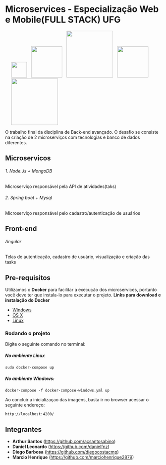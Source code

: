 # Microservices - Especialização Web e Mobile(FULL STACK) UFG 
<div style="margin-left:10px">
<img src="https://upload.wikimedia.org/wikipedia/commons/thumb/c/cf/Angular_full_color_logo.svg/250px-Angular_full_color_logo.svg.png" width="50" style="margin-left:10px"/>
<img src="http://www.totalvoice.com.br/blog/wp-content/uploads/2018/06/TotalVoice_node-js_-e1530196551698-770x385.jpg" width="100" style="margin-left:10px"/>
<img src="https://static.imasters.com.br/wp-content/uploads/2017/09/mongodb-logo-rgb-j6w271g1xn-768x203.jpg" width="150" style="margin-left:10px"/>
<img src="https://cdn-images-1.medium.com/max/1600/1*GqY4jk1KA_cXWBRINu4BEQ.png" width="100" style="margin-left:10px"/>
<img src="https://miro.medium.com/max/1074/1*cFEH7PQEJo7C9iRlGukWkg.png" width="150" style="margin-left:10px"/>
</div>

O trabalho final da disciplina de Back-end avançado.
O desafio se consiste na criação de 2 microserviços com tecnologias e banco de dados diferentes.

## Microservicos
###### 1. Node.Js + MongoDB
Microserviço responsável pela API de atividades(taks) 

###### 2. Spring boot + Mysql
Microserviço responsável pelo cadastro/autenticação de usuários

## Front-end
###### Angular
Telas de autenticação, cadastro de usuário, visualização e criação das tasks

## Pre-requisitos
Utilizamos o **Docker** para facilitar a execução dos microservices, portanto você deve ter que instala-lo para executar o projeto.
**Links para download e instalação do Docker**

* [Windows](https://docs.docker.com/windows/started)
* [OS X](https://docs.docker.com/mac/started/)
* [Linux](https://docs.docker.com/linux/started/)

### Rodando o projeto
Digite o seguinte comando no terminal:
##### No ambiente Linux
`sudo docker-compose up`

##### No ambiente Windows:
`docker-compose -f docker-compose-windows.yml up`

Ao concluir a inicializaçao das imagens, basta ir no browser acessar o seguinte endereço:
```shell
http://localhost:4200/
```



## Integrantes
* **Arthur Santos**  (https://github.com/acsantosabino)
* **Daniel Leonardo**  (https://github.com/danielfnz)
*  **Diego Barbosa**  (https://github.com/diegocostacmp)
*  **Marcio Henrique**  (https://github.com/marciohenrique2879)


